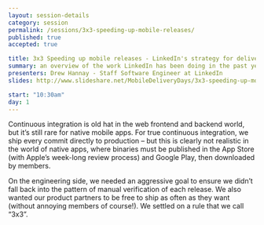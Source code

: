 ```yaml
---
layout: session-details
category: session
permalink: /sessions/3x3-speeding-up-mobile-releases/
published: true
accepted: true

title: 3x3 Speeding up mobile releases - LinkedIn's strategy for delivering quality native apps
summary: an overview of the work LinkedIn has been doing in the past year related to all of the points listed on the homepage of this conference.
presenters: Drew Hannay - Staff Software Engineer at LinkedIn
slides: http://www.slideshare.net/MobileDeliveryDays/3x3-speeding-up-mobile-releases-59955227

start: "10:30am"
day: 1
---
```

Continuous integration is old hat in the web frontend and backend world, but it’s still rare for native mobile apps. 
For true continuous integration, we ship every commit directly to production – but this is clearly not realistic in the world of native apps, 
where binaries must be published in the App Store (with Apple’s week-long review process) and Google Play, 
then downloaded by members. 

On the engineering side, we needed an aggressive goal to ensure we didn’t fall back into the pattern of manual verification of each release. 
We also wanted our product partners to be free to ship as often as they want (without annoying members of course!). We settled on a rule that we call “3x3”.
